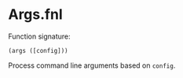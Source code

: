 # Args.fnl
Function signature:

```
(args ([config]))
```

Process command line arguments based on `config`.



<!-- Generated with Fenneldoc 0.1.2
     https://gitlab.com/andreyorst/fenneldoc -->
